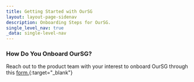 ```yaml
---
title: Getting Started with OurSG
layout: layout-page-sidenav
description: Onboarding Steps for OurSG.
single_level_nav: true
_data: single-level-nav
---
```


### How Do You Onboard OurSG?

Reach out to the product team with your interest to onboard OurSG through this [form.](https://form.gov.sg/#!/62280856ba91100012050933){:target="\_blank"}
